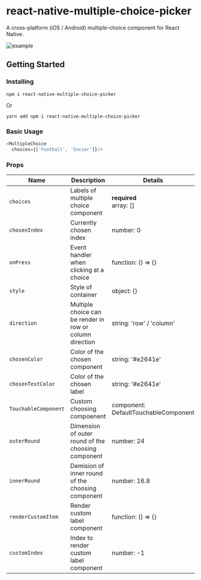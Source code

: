 # react-native-multiple-choice-picker

A cross-platform (iOS / Android) multiple-choice component for React Native.

![example](https://i.ibb.co/3B9bzH3/Screen-Shot-2019-11-05-at-04-50-17.png)


## Getting Started

### Installing

`npm i react-native-multiple-choice-picker`

Or

`yarn add npm i react-native-multiple-choice-picker`

### Basic Usage

```js
<MultipleChoice
  choices={['Football', 'Soccer']}/>
```

### Props

| Name                                            | Description                                                                                                                                                                                                                                                                                                                                                                                                                                                                                             | Details                  |
| ----------------------------------------------- | ------------------------------------------------------------------------------------------------------------------------------------------------------------------------------------------------------------------------------------------------------------------------------------------------------------------------------------------------------------------------------------------------------------------------------------------------------------------------------------------------------- | ------------------------ |
| `choices`                                 | Labels of multiple choice component                                                                                                                                                                                                                                                                                                                                                                                                                                                                 | **required**<br>array: [] |
| `chosenIndex`                                         | Currently chosen index                                                                                                                                                            | number: 0  |
| `onPress`                                   | Event handler when clicking at a choice                                                                                                                                                                                                                                                                                                      | function: () => {}                   |
| `style`                                      | Style of container                                                                                                                                                                                                                                                                                                                                                                                                                                                               | object: {}                  |
| `direction`                                         | Multiple choice can be render in row or column direction                                                                                                                                                                                                                                                           | string: 'row' / 'column'                      |
| `chosenColor`                                       | Color of the chosen component                                                                                                                                                                                                                                    | string: '#e2641e'           |
| `chosenTextColor`                                         | Color of the chosen label                                                                                                                                                                                                                                                                  | string: '#e2641e'                   |
| `TouchableComponent`                                   | Custom choosing compoenent                                                                                                                                                                                                                                                                                                                                                                               | component: DefaultTouchableComponent                   |
| `outerRound`                                          | Dimension of outer round of the choosing component                                                                                                                                                                                                                                                               | number: 24                |
| `innerRound`                                | Demision of inner round of the choosing component                                                                                                                                                                                                                                                                                                                           | number: 16.8                   |
| `renderCustomItem`| Render custom label component                                                                                                                                                                                                                                                       | function: () => {}                  |
| `customIndex` | Index to render custom label component| number: -1                  |
